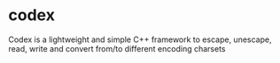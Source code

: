 codex
=====

Codex is a lightweight and simple C++ framework to escape, unescape, read, write and convert from/to different encoding charsets
